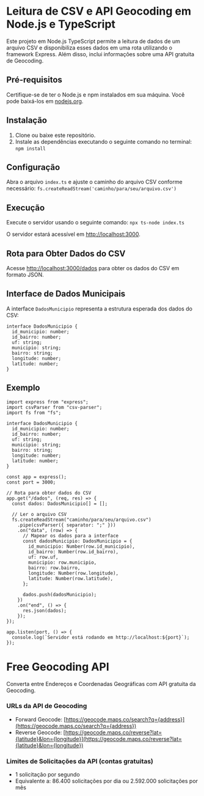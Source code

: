 # Leitura de CSV e API Geocoding em Node.js e TypeScript

Este projeto em Node.js TypeScript permite a leitura de dados de um arquivo CSV e disponibiliza esses dados em uma rota utilizando o framework Express. Além disso, inclui informações sobre uma API gratuita de Geocoding.

## Pré-requisitos

Certifique-se de ter o Node.js e npm instalados em sua máquina. Você pode baixá-los em [nodejs.org](https://nodejs.org/).

## Instalação

1. Clone ou baixe este repositório.
2. Instale as dependências executando o seguinte comando no terminal: `npm install`

## Configuração

Abra o arquivo `index.ts` e ajuste o caminho do arquivo CSV conforme necessário: `fs.createReadStream('caminho/para/seu/arquivo.csv')`

## Execução

Execute o servidor usando o seguinte comando: `npx ts-node index.ts`

O servidor estará acessível em [http://localhost:3000](http://localhost:3000).

## Rota para Obter Dados do CSV

Acesse [http://localhost:3000/dados](http://localhost:3000/dados) para obter os dados do CSV em formato JSON.

## Interface de Dados Municipais

A interface `DadosMunicipio` representa a estrutura esperada dos dados do CSV:

```
interface DadosMunicipio {
  id_municipio: number;
  id_bairro: number;
  uf: string;
  municipio: string;
  bairro: string;
  longitude: number;
  latitude: number;
}
```
## Exemplo

```
import express from "express";
import csvParser from "csv-parser";
import fs from "fs";

interface DadosMunicipio {
  id_municipio: number;
  id_bairro: number;
  uf: string;
  municipio: string;
  bairro: string;
  longitude: number;
  latitude: number;
}

const app = express();
const port = 3000;

// Rota para obter dados do CSV
app.get("/dados", (req, res) => {
  const dados: DadosMunicipio[] = [];

  // Ler o arquivo CSV
  fs.createReadStream("caminho/para/seu/arquivo.csv")
    .pipe(csvParser({ separator: ";" }))
    .on("data", (row) => {
      // Mapear os dados para a interface
      const dadosMunicipio: DadosMunicipio = {
        id_municipio: Number(row.id_municipio),
        id_bairro: Number(row.id_bairro),
        uf: row.uf,
        municipio: row.municipio,
        bairro: row.bairro,
        longitude: Number(row.longitude),
        latitude: Number(row.latitude),
      };

      dados.push(dadosMunicipio);
    })
    .on("end", () => {
      res.json(dados);
    });
});

app.listen(port, () => {
  console.log(`Servidor está rodando em http://localhost:${port}`);
});
```

# Free Geocoding API

Converta entre Endereços e Coordenadas Geográficas com API gratuita da Geocoding.

### URLs da API de Geocoding

- Forward Geocode: [https://geocode.maps.co/search?q={address}](https://geocode.maps.co/search?q={address})
- Reverse Geocode: [https://geocode.maps.co/reverse?lat={latitude}&lon={longitude}](https://geocode.maps.co/reverse?lat={latitude}&lon={longitude})

### Limites de Solicitações da API (contas gratuitas)

- 1 solicitação por segundo
- Equivalente a: 86.400 solicitações por dia ou 2.592.000 solicitações por mês